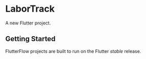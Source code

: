 # LaborTrack

A new Flutter project.

## Getting Started

FlutterFlow projects are built to run on the Flutter _stable_ release.
